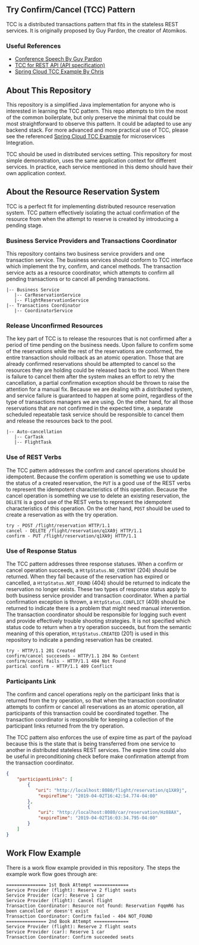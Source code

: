 ## Try Confirm/Cancel (TCC) Pattern
TCC is a distributed transactions pattern that fits in the stateless REST services. It is originally proposed by Guy Pardon, the creator of Atomikos. 

### Useful References
- [Conference Speech By Guy Pardon](https://www.infoq.com/presentations/Transactions-HTTP-REST)
- [TCC for REST API (API specification)](https://www.atomikos.com/Blog/TransactionManagementAPIForRESTTCC)
- [Spring Cloud TCC Example By Chris](https://github.com/prontera/spring-cloud-rest-tcc)

## About This Repository
This repository is a simplified Java implementation for anyone who is interested in learning the TCC pattern. This repo attempts to trim the most of the common boilerplate, but only preserve the minimal that could be most straightforward to observe this pattern. It could be adapted to use any backend stack. For more advanced and more practical use of TCC, please see the referenced [Spring Cloud TCC Example](https://github.com/prontera/spring-cloud-rest-tcc) for microservices Integration.

TCC should be used in distributed services setting. This repository for most simple demonstration, uses the same application context for different services. In practice, each service mentioned in this demo should have their own application context.

## About the Resource Reservation System 
TCC is a perfect fit for implementing distributed resource reservation system. TCC pattern effectively isolating the actual confirmation of the resource from when the attempt to reserve is created by introducing a pending stage. 

### Business Service Providers and Transactions Coordinator 
This repository contains two business service providers and one transaction service. The business services should conform to TCC interface which implement the try, confirm, and cancel methods. The transaction service acts as a resource coordinator, which attempts to confirm all pending transactions or to cancel all pending transactions. 

```
|-- Business Service
   |-- CarReservationService
   |-- FlightReservationService
|-- Transactions Coordinator
   |-- CoordinatorService
```
### Release Unconfirmed Resources
The key part of TCC is to release the resources that is not confirmed after a period of time pending on the business needs. Upon failure to confirm some of the reservations while the rest of the reservations are conformed, the entire transaction should rollback as an atomic operation. Those that are already confirmed reservations should be attempted to cancel so the resources they are holding could be released back to the pool. When there is failure to cancel them after the system makes an effort to retry the cancellation, a partial confirmation exception should be thrown to raise the attention for a manual fix. Because we are dealing with a distributed system, and service failure is guaranteed to happen at some point, regardless of the type of transactions managers we are using. On the other hand, for all those reservations that are not confirmed in the expected time, a separate scheduled repeatable task service should be responsible to cancel them and release the resources back to the pool. 
```
|-- Auto-cancellation
   |-- CarTask
   |-- FlightTask
```
### Use of REST Verbs
The TCC pattern addresses the confirm and cancel operations should be idempotent. Because the confirm operation is something we use to update the status of a created reservation, the `PUT` is a good use of the REST verbs to represent the idempotent characteristics of this operation. Because the cancel operation is something we use to delete an existing reservation, the `DELETE` is a good use of the REST verbs to represent the idempotent characteristics of this operation. On the other hand, `POST` should be used to create a reservation as with the try operation.
```
try - POST /flight/reservation HTTP/1.1
cancel - DELETE /flight/reservation/q1XA9j HTTP/1.1
confirm - PUT /flight/reservation/q1XA9j HTTP/1.1
```
### Use of Response Status
The TCC pattern addresses three response statuses. When a confirm or cancel operation succeeds, a `HttpStatus.NO_CONTENT` (204) should be returned. When they fail because of the reservation has expired or cancelled, a `HttpStatus.NOT_FOUND` (404) should be returned to indicate the reservation no longer exists. These two types of response status apply to both business service provider and transaction coordinator. When a partial confirmation exception is thrown, a `HttpStatus.CONFLICT` (409) should be returned to indicate there is a problem that might need manual intervention. The transaction coordinator should be responsible for logging such event and provide effectively trouble shooting strategies. It is not specified which status code to return when a try operation succeeds, but from the semantic meaning of this operation, `HttpStatus.CREATED` (201) is used in this repository to indicate a pending reservation has be created.
```
try - HTTP/1.1 201 Created
confirm/cancel succeseds - HTTP/1.1 204 No Content
confirm/cancel fails - HTTP/1.1 404 Not Found
partical confirm - HTTP/1.1 409 Conflict
```
### Participants Link
The confirm and cancel operations reply on the participant links that is returned from the try operation, so that when the transaction coordinator attempts to confirm or cancel all reservations as an atomic operation, all participants of this transaction could be coordinated together. The transaction coordinator is responsible for keeping a collection of the participant links returned from the try operation.

The TCC pattern also enforces the use of expire time as part of the payload because this is the state that is being transferred from one service to another in distributed stateless REST services. The expire time could also be useful in preconditioning check before make confirmation attempt from the transaction coordinator.
```json
{
    "participantLinks": [
        {
           "uri": "http://localhost:8080/flight/reservation/q1XA9j",
            "expireTime": "2019-04-02T16:42:54.774-04:00"
        },
        {
            "uri": "http://localhost:8080/car/reservation/Hz88AX",
            "expireTime": "2019-04-02T16:03:34.795-04:00"
        }
    ]
}
```
## Work Flow Example
There is a work flow example provided in this repository. The steps the example work flow goes through are:
```
=============== 1st Book Attempt =============
Service Provider (flight): Reserve 2 flight seats
Service Provider (car): Reserve 1 car
Service Provider (flight): Cancel flight
Transaction Coordinator: Resource not found: Reservation FqqmR6 has been cancelled or doesn't exist
Transaction Coordinator: Confirm failed - 404 NOT_FOUND
=============== 2nd Book Attempt =============
Service Provider (flight): Reserve 2 flight seats
Service Provider (car): Reserve 1 car
Transaction Coordinator: Confirm succeeded seats
```
